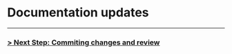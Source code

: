 # Documentation updates

---

### [> Next Step: Commiting changes and review](https://github.com/archetype-themes/devkit/blob/main/1.%20Getting%20Started/Developing%20components/g.%20Committing%20changes%20and%20review.md)